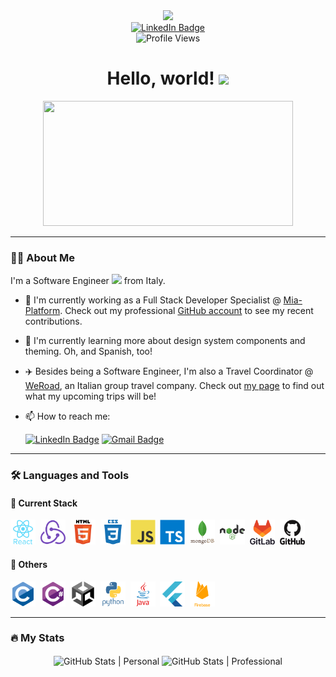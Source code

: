 <div id="header" align="center">
  <img src="https://media.giphy.com/media/v1.Y2lkPTc5MGI3NjExZ3VmaXd0eTJ5bW5xeGd6bDVpMDc2ZGgxNHRrazRydWplZHJjYjJsbiZlcD12MV9pbnRlcm5hbF9naWZfYnlfaWQmY3Q9Zw/QDjpIL6oNCVZ4qzGs7/giphy.gif" width="100" />
  <div id="badges">
    <a href="https://www.linkedin.com/in/riccardo-corona">
      <img src="https://img.shields.io/badge/LinkedIn-blue?style=for-the-badge&logo=linkedin&logoColor=white" alt="LinkedIn Badge" />
    </a>
  </div>
  <img src="https://komarev.com/ghpvc/?username=Wolverick1996&style=flat-square&color=blue" alt="Profile Views" />
  <h1>
    Hello, world!
    <img src="https://media.giphy.com/media/hvRJCLFzcasrR4ia7z/giphy.gif" width="30" />
  </h1>
</div>

<div align="center">
  <img src="https://media.giphy.com/media/v1.Y2lkPTc5MGI3NjExdWJkZ21pcTQ4dHRxZzg5djVwYTJ3cG9wcWkycXNzNmJzNnMyenhuaSZlcD12MV9pbnRlcm5hbF9naWZfYnlfaWQmY3Q9Zw/QNFhOolVeCzPQ2Mx85/giphy.gif" width="400" height="200" />
</div>

---

### 👨‍💻 About Me

I'm a Software Engineer <img src="https://media.giphy.com/media/WUlplcMpOCEmTGBtBW/giphy.gif" width="30"> from Italy.

- 🔭 I'm currently working as a Full Stack Developer Specialist @ [Mia-Platform](https://mia-platform.eu).
  Check out my professional [GitHub account](https://github.com/RiccardoCorona-MiaPlatform) to see my recent contributions.
- 🌱 I'm currently learning more about design system components and theming. Oh, and Spanish, too!
- ✈️ Besides being a Software Engineer, I'm also a Travel Coordinator @ [WeRoad](https://www.weroad.it), an Italian group travel company.
  Check out [my page](https://www.weroad.it/coordinatori/riccardo-corona) to find out what my upcoming trips will be!
- 📫 How to reach me:

  [![LinkedIn Badge](https://img.shields.io/badge/LinkedIn-0077B5?style=flat&logo=LinkedIn&logoColor=white)](https://www.linkedin.com/in/riccardo-corona)
  [![Gmail Badge](https://img.shields.io/badge/Gmail-D14836?style=flat&logo=Gmail&logoColor=white)](mailto:corona.riccardo96@gmail.com)

---

### 🛠️ Languages and Tools

#### 🔋 Current Stack

<div>
  <img src="https://github.com/devicons/devicon/blob/master/icons/react/react-original-wordmark.svg" title="React" alt="React" width="40" height="40" />&nbsp;
  <img src="https://github.com/devicons/devicon/blob/master/icons/redux/redux-original.svg" title="Redux" alt="Redux " width="40" height="40" />&nbsp;
  <img src="https://github.com/devicons/devicon/blob/master/icons/html5/html5-original-wordmark.svg" title="HTML5" alt="HTML" width="40" height="40" />&nbsp;
  <img src="https://github.com/devicons/devicon/blob/master/icons/css3/css3-plain-wordmark.svg"  title="CSS3" alt="CSS" width="40" height="40" />&nbsp;
  <img src="https://github.com/devicons/devicon/blob/master/icons/javascript/javascript-original.svg" title="JavaScript" alt="JavaScript" width="40" height="40" />&nbsp;
  <img src="https://github.com/devicons/devicon/blob/master/icons/typescript/typescript-original.svg" title="TypeScript" alt="TypeScript" width="40" height="40" />&nbsp;
  <img src="https://github.com/devicons/devicon/blob/master/icons/mongodb/mongodb-original-wordmark.svg" title="MongoDB" alt="MongoDB" width="40" height="40" />&nbsp;
  <img src="https://github.com/devicons/devicon/blob/master/icons/nodejs/nodejs-original-wordmark.svg" title="NodeJS" alt="NodeJS" width="40" height="40" />&nbsp;
  <img src="https://github.com/devicons/devicon/blob/master/icons/gitlab/gitlab-original-wordmark.svg" title="GitLab" alt="GitLab" width="40" height="40" />&nbsp;
  <img src="https://github.com/devicons/devicon/blob/master/icons/github/github-original-wordmark.svg" title="GitHub" alt="GitHub" width="40" height="40" />
</div>

#### 🧰 Others

<div>
  <img src="https://github.com/devicons/devicon/blob/master/icons/c/c-original.svg" title="C" alt="C" width="40" height="40" />&nbsp;
  <img src="https://github.com/devicons/devicon/blob/master/icons/csharp/csharp-original.svg" title="C#" alt="C#" width="40" height="40" />&nbsp;
  <img src="https://github.com/devicons/devicon/blob/master/icons/unity/unity-original.svg" title="Unity" alt="Unity" width="40" height="40" />&nbsp;
  <img src="https://github.com/devicons/devicon/blob/master/icons/python/python-original-wordmark.svg" title="Python" alt="Python" width="40" height="40" />&nbsp;
  <img src="https://github.com/devicons/devicon/blob/master/icons/java/java-original-wordmark.svg" title="Java" alt="Java" width="40" height="40" />&nbsp;
  <img src="https://github.com/devicons/devicon/blob/master/icons/flutter/flutter-original.svg" title="Flutter" alt="Flutter" width="40" height="40" />&nbsp;
  <img src="https://github.com/devicons/devicon/blob/master/icons/firebase/firebase-plain-wordmark.svg" title="Firebase" alt="Firebase" width="40" height="40" />
</div>

---

### 🔥 My Stats

<div align="center">
  <img align="center" src="https://wolverick1996-git-master-riccardos-projects-217bcb44.vercel.app/api?username=Wolverick1996&hide_border=true&theme=ayu-mirage&rank_icon=github&show_icons=true&custom_title=GitHub%20Stats%20|%20Personal&show=reviews,discussions_started,discussions_answered,prs_merged" title="GitHub Stats | Personal" alt="GitHub Stats | Personal" width="400" />
  <img align="center" src="https://github-readme-stats-git-master-riccardos-projects-3fbdb6cd.vercel.app/api?username=RiccardoCorona-MiaPlatform&hide_border=true&theme=catppuccin_mocha&rank_icon=github&show_icons=true&custom_title=GitHub%20Stats%20|%20Professional&show=reviews,discussions_started,discussions_answered,prs_merged" title="GitHub Stats | Professional" alt="GitHub Stats | Professional" width="400" />
</div>

<!--
**Wolverick1996/Wolverick1996** is a ✨ _special_ ✨ repository because its `README.md` (this file) appears on your GitHub profile.

Here are some ideas to get you started:

- 🔭 I’m currently working on ...
- 🌱 I’m currently learning ...
- 👯 I’m looking to collaborate on ...
- 🤔 I’m looking for help with ...
- 💬 Ask me about ...
- 📫 How to reach me: ...
- 😄 Pronouns: ...
- ⚡ Fun fact: ...
-->

